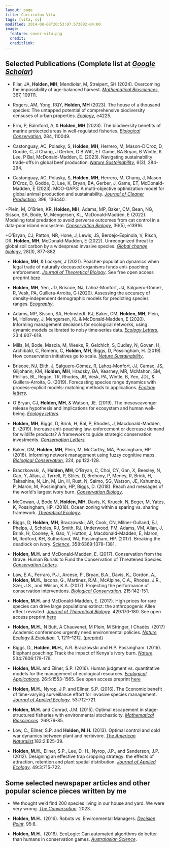 ```yaml
---
layout: page
title: Curriculum Vita
tags: [vita, cv]
modified: 2014-08-08T20:53:07.573882-04:00
image:
  feature: cover-vita.png
  credit: 
  creditlink: 
---
```


##  Selected Publications (Complete list at [*Google Scholar*](https://scholar.google.com/citations?hl=en&user=ZxTK7cAAAAAJ))
+ Filar, JA, **Holden, MH**, Mendiolar, M, Streipert, SH (2024). Overcoming the impossibility of age-balanced harvest. [*Mathematical Biosciences*](https://doi.org/10.1016/j.mbs.2023.109111), 367, 109111.

+ Rogers, AM, Yong, RQY, **Holden, MH** (2023). The house of a thousand species: The untapped potential of comprehensive biodiversity censuses of urban properties. [*Ecology*](https://doi.org/10.1002/ecy.4225), e4225.

+ Erm, P, Balmford, A, & **Holden, MH** (2023). The biodiversity benefits of marine protected areas in well-regulated fisheries. [*Biological Conservation*](https://doi.org/10.1016/j.biocon.2023.110049), 284, 110049.

+ Castonguay, AC, Polasky, S, **Holden, MH**, Herrero, M, Mason-D’Croz, D, Godde, C, J Chang, J Gerber, G B Witt, ET Game, BA Bryan, B Wintle, K Lee, P Bal, McDonald-Madden, E. (2023). Navigating sustainability trade-offs in global beef production. [*Nature Sustainability*](https://doi.org/10.1038/s41893-022-01017-0), 6(3), 284-294. 

+ Castonguay, AC, Polasky, S, **Holden, MH**, Herrero, M, Chang, J, Mason-D’Croz, D, Godde, C, Lee, K, Bryan, BA, Gerber, J, Game, ET, McDonald-Madden, E (2023). MOO-GAPS: A multi-objective optimization model for global animal production and sustainability. [*Journal of Cleaner Production*](https://doi.org/10.1016/j.jclepro.2023.136440), 396, 136440.

+Plein, M, O'Brien, KR, **Holden, MH**, Adams, MP, Baker, CM, Bean, NG, Sisson, SA, Bode, M, Mengersen, KL, McDonald‐Madden, E (2022). Modeling total predation to avoid perverse outcomes from cat control in a data‐poor island ecosystem. [*Conservation Biology*](), 36(5), e13916.

+O’Bryan, CJ, Patton, NR, Hone, J, Lewis, JS, Berdejo‐Espinola, V, Risch, DR, **Holden, MH**, McDonald‐Madden, E (2022). Unrecognized threat to global soil carbon by a widespread invasive species. [*Global change biology*](https://doi.org/10.1111/gcb.15769), 28(3), 877-882.
  
+ **Holden, MH**, & Lockyer, J (2021). Poacher-population dynamics when legal trade of naturally deceased organisms funds anti-poaching enforcement. [*Journal of Theoretical Biology*](https://www.sciencedirect.com/science/article/pii/S0022519321000400). See free open access preprint [here](https://arxiv.org/ftp/arxiv/papers/2102/2102.11664.pdf)

+ **Holden, MH**, Yen, JD, Briscoe, NJ, Lahoz‐Monfort, JJ, Salguero‐Gómez, R, Vesk, PA, Guillera‐Arroita, G (2020). Assessing the accuracy of density‐independent demographic models for predicting species ranges. [*Ecography*](https://onlinelibrary.wiley.com/doi/full/10.1111/ecog.05250).

+	Adams, MP, Sisson, SA, Helmstedt, KJ, Baker, CM, **Holden, MH**, Plein, M, Holloway, J, Mengersen, KL & McDonald‐Madden, E (2020). Informing management decisions for ecological networks, using dynamic models calibrated to noisy time‐series data. [*Ecology Letters*](https://onlinelibrary.wiley.com/doi/full/10.1111/ele.13465), 23:4:607-619.

+	Mills, M, Bode, Mascia, M, Weeks, R, Gelchich, S, Dudley, N, Govan, H, Archibald, C, Romero, C, **Holden, MH**, Biggs, D, Possingham, H. (2019). How conservation initiatives go to scale. [*Nature Sustainability*](https://www.nature.com/articles/s41893-019-0384-1). 

+	Briscoe, NJ, Elith, J, Salguero‐Gómez, R, Lahoz‐Monfort, JJ, Camac, JS, Giljohann, KM, **Holden, MH**, Hradsky, BA, Kearney, MR, McMahon, SM, Phillips, BL, Regan, TR, Rhodes, JR, Vesk, PA, Wintle, B, Yen, JDL, & Guillera-Arroita, G. (2019). Forecasting species range dynamics with process‐explicit models: matching methods to applications. [*Ecology letters*](https://onlinelibrary.wiley.com/doi/full/10.1111/ele.13348).  

+	O'Bryan, CJ, **Holden, MH**, & Watson, JE. (2019). The mesoscavenger release hypothesis and implications for ecosystem and human well‐being. [*Ecology letters*](https://onlinelibrary.wiley.com/doi/full/10.1111/ele.13288).  

+ **Holden, MH**, Biggs, D, Brink, H, Bal, P, Rhodes, J, Macdonald-Madden, E. (2019). Increase anti-poaching law-enforcement or decrease demand for wildlife products? A framework to guide strategic conservation investments. [*Conservation Letters*](https://onlinelibrary.wiley.com/doi/full/10.1111/conl.12618)

+ Baker, CM, **Holden, MH**, Plein, M, McCarthy, MA, Possingham, HP (2018). Informing network management using fuzzy cognitive maps. [*Biological Conservation*](https://www.sciencedirect.com/science/article/pii/S0006320718301368), 224, pp.122-128.

+ Braczkowski, A, **Holden, MH**, O'Bryan, C, Choi, CY, Gan, X, Beesley, N, Gao, Y, Allan, J, Tyrrell, P, Stiles, D, Brehony, P, Meney, R, Brink, H, Takashina, N, Lin, M, Lin, H, Rust, N, Salmo, SG, Watson, JE, Kahumbu, P, Maron, M, Possingham, HP, Biggs, D. (2018). Reach and messages of the world's largest ivory burn. [*Conservation Biology*](https://onlinelibrary.wiley.com/doi/abs/10.1111/cobi.13097).

+ McGowan, J, Bode M, **Holden, MH**, Davis, K, Krueck, N, Beger, M, Yates, K, Possingham, HP. (2018). Ocean zoning within a sparing vs. sharing framework. [*Theoretical Ecology*](http://rdcu.be/ECOy).

+ Biggs, D,  **Holden, MH**,  Braczowski, AR, Cook, CN, Milner-Gulland, EJ, Phelps, J, Scholes, RJ, Smith, RJ, Underwood, FM, Adams, VM, Allan, J, Brink, H, Cooney, R, Gao, Y, Hutton, J, Macdonald-Madden, E, Maron, M, Redford, KH, Sutherland, WJ, Possingham, HP. (2017). Breaking the deadlock on ivory. [*Science*](http://science.sciencemag.org/content/358/6369/1378). 358:6369:1378-1381. 

+ **Holden, M.H.** and McDonald‐Madden, E. (2017). Conservation from the Grave: Human Burials to Fund the Conservation of Threatened Species. [*Conservation Letters*](http://onlinelibrary.wiley.com/doi/10.1111/conl.12421/full).

+ Law, E.A., Ferraro, P.J., Arcese, P., Bryan, B.A., Davis, K., Gordon, A., **Holden, M.H.**, Iacona, G., Martinez, R.M., McAlpine, C.A., Rhodes, J.R., Szej, J.S., and Wilson, K.A. (2017). Projecting the performance of conservation interventions. [*Biological Conservation*](https://www.sciencedirect.com/science/article/pii/S0006320717305219). 215:142-151.

+ **Holden, M.H.**  and McDonald-Madden, E. (2017). High prices for rare species can drive large populations extinct: the anthropogenic Allee effect revisited. [*Journal of Theoretical Biology*](http://www.sciencedirect.com/science/article/pii/S0022519317302916). 429:170-180. See open access preprint [here](https://arxiv.org/pdf/1703.06736.pdf)

+ **Holden, M.H.**, N Butt, A Chauvenet, M Plein, M Stringer, I Chadès. (2017) Academic conferences urgently need environmental policies. [*Nature Ecology & Evolution*](https://www.nature.com/articles/s41559-017-0296-2). 1, 1211–1212. [(preprint)](https://matthewhholden.github.io/pubs/Preprint_Global_Conference_Sustainability_Policies.pdf)

+ Biggs, D.,  **Holden, M.H.**,  A.R. Braczowski and H.P. Possingham.  (2016). Elephant poaching: Track the impact of Kenya's ivory burn. [*Nature*](https://www.nature.com/articles/534179a). 534:7606:179-179.

+ **Holden, M.H.**  and Ellner, S.P. (2016). Human judgment vs. quantitative models for the management of ecological resources. [*Ecological Applications*](http://onlinelibrary.wiley.com/doi/10.1890/15-1295/full). 26:5:1553-1565. See open access preprint [here](https://arxiv.org/pdf/1603.04518.pdf)

+ **Holden, M.H.**, Nyrop, J.P. and Ellner, S.P. (2016). The Economic benefit of time-varying surveillance effort for invasive species management. [*Journal of Applied Ecology*](http://onlinelibrary.wiley.com/doi/10.1111/1365-2664.12617/abstract?platform=hootsuite). 53:712–721.

+ **Holden, M.H.** and Conrad, J.M. (2015). Optimal escapement in stage-structured fisheries with environmental stochasticity. [*Mathematical Biosciences*](http://www.sciencedirect.com/science/article/pii/S0025556415001753). 269:76-85.  

+ Low, C., Ellner, S.P. and **Holden, M.H.** (2013). Optimal control and cold war dynamics between plant and herbivore. [*The American Naturalist*](http://www.jstor.org/stable/10.1086/670810).182:2:E25-39. 

+ **Holden, M.H.**, Ellner, S.P., Lee, D.-H., Nyrop, J.P., and Sanderson, J.P. (2012). Designing an effective trap cropping strategy: the effects of attraction, retention and plant spatial distribution. [*Journal of Applied Ecology*](http://onlinelibrary.wiley.com/doi/10.1111/j.1365-2664.2012.02137.x/full). 49:3:715-722. 



##  Some selected newspaper articles and other popular science pieces written by me
+ We thought we’d find 200 species living in our house and yard. We were very wrong. [*The Conversation*](https://theconversation.com/we-thought-wed-find-200-species-living-in-our-house-and-yard-we-were-very-wrong-217082). 2023.

+ **Holden, M.H.**. (2016). Robots vs. Environmental Managers.  [*Decision Point*](http://decision-point.com.au/article/robots-vs-environmental-managers/). 95:8.

+ **Holden, M.H.**. (2016). EcoLogic: Can automated algorithms do better than humans in conservation games.  [*Australasian Science*](http://www.australasianscience.com.au/article/issue-julyaugust-2016/%E2%80%9Crobots%E2%80%9D-vs-environmental-managers.html).

